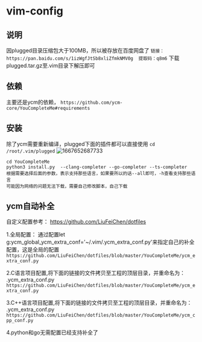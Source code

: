 # vim-config

## 说明
因plugged目录压缩包大于100MB，所以被存放在百度网盘了
`链接：https://pan.baidu.com/s/1izWgfJtSb8xliZfmkNMV0g 
提取码：q8m6`
下载plugged.tar.gz至.vim目录下解压即可

## 依赖
主要还是ycm的依赖，
`https://github.com/ycm-core/YouCompleteMe#requirements`

## 安装
除了ycm需要重新编译，plugged下面的插件都可以直接使用
`cd /root/.vim/plugged`
![1667652687733](https://user-images.githubusercontent.com/17865744/200120762-fc5deece-2731-4753-92c8-2ddcb8f7c7de.png)
```
cd YouCompleteMe
python3 install.py  --clang-completer --go-completer --ts-completer 
根据需要选择后面的参数，表示支持那些语言，如果要所以的话--all即可，-h查看支持那些语言
可能因为网络的问题无法下载，需要自己修改脚本，自己下载

```

## ycm自动补全

自定义配置参考： https://github.com/LiuFeiChen/dotfiles

1.全局配置： 通过配置let g:ycm_global_ycm_extra_conf='~/.vim/.ycm_extra_conf.py'来指定自己的补全配置，这是全局的配置
`https://github.com/LiuFeiChen/dotfiles/blob/master/YouCompleteMe/ycm_extra_conf.py`

2.C语言项目配置,将下面的链接的文件拷贝至工程的顶层目录，并重命名为： .ycm_extra_conf.py
`https://github.com/LiuFeiChen/dotfiles/blob/master/YouCompleteMe/ycm_extra_conf.py`

3.C++语言项目配置,将下面的链接的文件拷贝至工程的顶层目录，并重命名为： .ycm_extra_conf.py
`https://github.com/LiuFeiChen/dotfiles/blob/master/YouCompleteMe/ycm_cpp_conf.py`

4.python和go无需配置已经支持补全了


